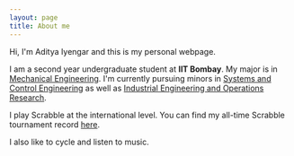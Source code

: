 ```yaml
---
layout: page
title: About me
---
```


Hi, I'm Aditya Iyengar and this is my personal webpage.

I am a second year undergraduate student at **IIT Bombay**. My major is in [Mechanical Engineering](https://www.me.iitb.ac.in).
I'm currently pursuing minors in [Systems and Control Engineering](https://www.sc.iitb.ac.in) as well as [Industrial Engineering and Operations Research](https://www.ieor.iitb.ac.in).

I play Scrabble at the international level. You can find my all-time Scrabble tournament record [here](https://wespa.org/aardvark/cgi-bin/statsbootstrap.cgi?name1=Aditya%20Iyengar).

I also like to cycle and listen to music.
